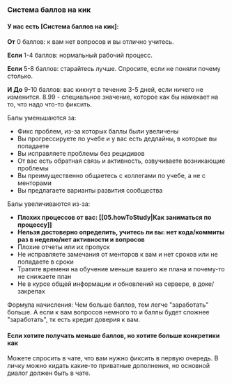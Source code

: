 ### Система баллов на кик

#### У нас есть **[Система баллов на кик]**:

**От** 0 баллов: к вам нет вопросов и вы отлично учитесь.

**Если** 1-4 баллов: нормальный рабочий процесс.

**Если** 5-8 баллов: старайтесь лучше. Спросите, если не поняли почему столько.

**И До** 9-10 баллов: вас кикнут в течение 3-5 дней, если ничего не изменится.
8.99 - специальное значение, которое как бы намекает на то, что надо что-то фиксить.

Балы уменьшаются за:
- Фикс проблем, из-за которых баллы были увеличены
- Вы прогрессируете по учебе и у вас есть дедлайны, в которые вы попадаете
- Вы исправляете проблемы без рецидивов
- От вас есть обратная связь и активность, озвучиваете возникающие проблемы
- Вы преимущественно общаетесь с коллегами по учебе, а не с менторами
- Вы предлагаете варианты развития сообщества

Балы увеличиваются из-за:
+ **Плохих процессов от вас: [[05.howToStudy|Как заниматься по процессу]]**
+ **Нельзя достоверно определить, учитесь ли вы: нет кода/коммиты раз в неделю/нет активности и вопросов**
+ Плохие отчеты или их пропуск
+ Не исправляете замечания от менторов к вам и нет сроков или не попадаете в сроки
+ Тратите времени на обучение меньше вашего же плана и почему-то не снижаете план
+ Не в курсе общей информации и обновлений на сервере, в доке/закрепах

Формула начисления:
Чем больше баллов, тем легче "заработать" больше.
А если к вам вопросов немного то и баллы будет сложнее "заработать", тк есть кредит доверия к вам.

#### Если хотите получать меньше баллов, но хотите больше конкретики как
Можете спросить в чате, что вам нужно фиксить в первую очередь.
В личку можно кидать какие-то приватные дополнения, но основной диалог должен быть в чате.
